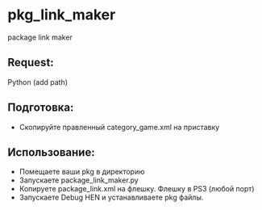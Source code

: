 # pkg_link_maker
package link maker

## Request:
Python (add path)

## Подготовка:
* Скопируйте правленный category_game.xml на приставку

## Использование:
* Помещаете ваши pkg в директорию
* Запускаете package_link_maker.py 
* Копируете package_link.xml на флешку. Флешку в PS3 (любой порт)
* Запускаете Debug HEN и устанавливаете pkg файлы.

